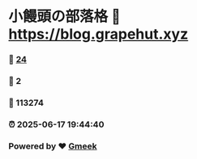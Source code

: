 # 小饅頭の部落格 :link: https://blog.grapehut.xyz 
### :page_facing_up: [24](https://blog.grapehut.xyz/tag.html) 
### :speech_balloon: 2 
### :hibiscus: 113274 
### :alarm_clock: 2025-06-17 19:44:40 
### Powered by :heart: [Gmeek](https://github.com/Meekdai/Gmeek)
